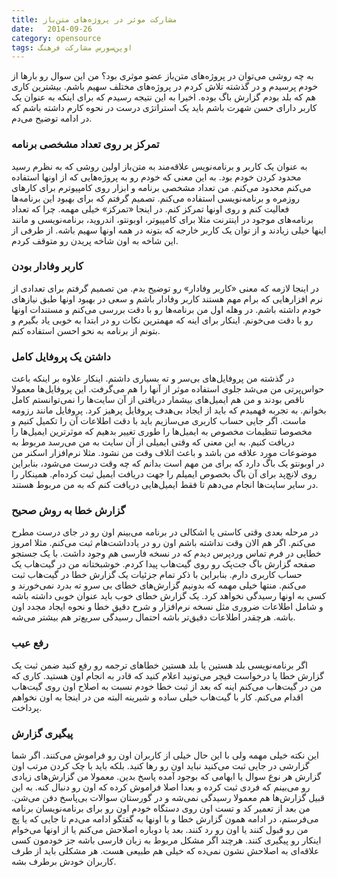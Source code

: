 ```yaml
---
title: مشارکت موثر در پروژه‌های متن‌باز
date:   2014-09-26
category: opensource
tags: اوپن‌سورس مشارکت فرهنگ
---
```


به چه روشی می‌توان در پروژه‌های متن‌باز عضو موثری بود؟ من این سوال رو بارها از خودم پرسیدم و در گذشته تلاش کردم در پروژه‌های مختلف سهیم باشم. بیشترین کاری هم که بلد بودم گزارش باگ بوده. اخیرا به این نتیجه رسیدم که برای اینکه به عنوان یک کاربر دارای حسن شهرت باشم باید یک استراتژی درست در نحوه کارم داشته باشم که در ادامه توضیح می‌دم.

### تمرکز بر روی تعداد مشخصی برنامه

به عنوان یک کاربر و برنامه‌نویس علاقه‌مند به متن‌باز اولین روشی که به نظرم رسید محدود کردن خودم بود. به این معنی که خودم رو به پروژه‌هایی که از اونها استفاده می‌کنم محدود می‌کنم. من تعداد مشخصی برنامه و ابزار روی کامپیوترم برای کارهای روزمره و برنامه‌نویسی استفاده می‌کنم. تصمیم گرفتم که برای بهبود این برنامه‌ها فعالیت کنم و روی اونها تمرکز کنم. در اینجا «تمرکز» خیلی مهمه. چرا که تعداد برنامه‌های موجود در اینترنت مثلا برای کامپیوتر، اوبونتو، اندروید، برنامه‌نویسی و مانند اینها خیلی زیادند و از توان یک کاربر خارجه که بتونه در همه اونها سهیم باشه. از طرفی از این شاخه به اون شاخه پریدن رو متوقف کردم.

### کاربر وفادار بودن

در اینجا لازمه که معنی «کاربر وفادار» رو توضیح بدم. من تصمیم گرفتم برای تعدادی از نرم افزارهایی که برام مهم هستند کاربر وفادار باشم و سعی در بهبود اونها طبق نیازهای خودم داشته باشم. در وهله اول من برنامه‌ها رو با دقت بررسی می‌کنم و مستندات اونها رو با دقت می‌خونم. اینکار برای اینه که مهمترین نکات رو در ابتدا به خوبی یاد بگیرم و بتونم از برنامه به نحو احسن استفاده کنم.

### داشتن یک پروفایل کامل

در گذشته من پروفایل‌های بی‌سر و ته بسیاری داشتم. اینکار علاوه بر اینکه باعث حواس‌پرتی من می‌شد جلوی استفاده موثر از آنها را هم می‌گرفت. این پروفایل‌ها معمولا ناقص بودند و من هم ایمیل‌های بیشمار دریافتی از آن سایت‌ها را نمی‌توانستم کامل بخوانم. به تجربه فهمیدم که باید از ایجاد بی‌هدف پروفایل پرهیز کرد. پروفایل مانند رزومه ماست. اگر جایی حساب کاربری می‌سازیم باید با دقت اطلاعات آن را تکمیل کنیم و مخصوصا تنظیمات مخصوص به ایمیل‌ها را طوری تغییر بدهیم که موثر‌ترین ایمیل‌ها را دریافت کنیم. به این معنی که وقتی ایمیلی از آن سایت به من می‌رسد مربوط به موضوعات مورد علاقه من باشد و باعث اتلاف وقت من نشود. مثلا نرم‌افزار اسکنر من در اوبونتو یک باگ دارد که برای من مهم است بدانم که چه وقت درست می‌شود، بنابراین روی لانچ‌پد برای آن باگ بخصوص ایمیلم را جهت دریافت ایمیل ثبت کرده‌ام. همینکار را در سایر سایت‌ها انجام می‌دهم تا فقط ایمیل‌هایی دریافت کنم که به من مربوط هستند.

### گزارش خطا به روش صحیح

در مرحله بعدی وقتی کاستی یا اشکالی در برنامه می‌بینم اون رو در جای درست مطرح می‌کنم. اگر هم الان وقت نداشته باشم اون رو در یادداشت‌هام ثبت می‌کنم. مثلا امروز خطایی در فرم تماس وردپرس دیدم که در نسخه فارسی هم وجود داشت. با یک جستجو صفحه گزارش باگ جت‌پک رو روی گیت‌هاب پیدا کردم. خوشبختانه من در گیت‌هاب یک حساب کاربری دارم. بنابراین با ذکر تمام جزئیات یک گزارش خطا در گیت‌هاب ثبت می‌کنم. منتها خیلی مهمه که بدونیم گزارش‌های خطای بی سرو ته بدرد نمی‌خورند و کسی به اونها رسیدگی نخواهد کرد. یک گزارش خطای خوب باید عنوان خوبی داشته باشه و شامل اطلاعات ضروری مثل نسخه نرم‌افزار و شرح دقیق خطا و نحوه ایجاد مجدد اون باشه. هرچقدر اطلاعات دقیق‌تر باشه احتمال رسیدگی سریع‌تر هم بیشتر می‌شه.

### رفع عیب

اگر برنامه‌نویسی بلد هستین یا بلد هستین خطاهای ترجمه رو رفع کنید ضمن ثبت یک گزارش خطا یا درخواست فیچر می‌تونید اعلام کنید که قادر به انجام اون هستید. کاری که من در گیت‌هاب می‌کنم اینه که بعد از ثبت خطا خودم نسبت به اصلاح اون روی گیت‌هاب اقدام می‌کنم. کار با گیت‌هاب خیلی ساده و شیرینه البته من در اینجا به اون نخواهم پرداخت.

### پیگیری گزارش

این نکته خیلی مهمه ولی با این حال خیلی از کاربران اون رو فراموش می‌کنند. اگر شما گزارشی در جایی ثبت می‌کنید نباید اون رو رها کنید. بلکه باید با چک کردن مرتب اون گزارش هر نوع سوال یا ابهامی که بوجود آمده پاسخ بدین. معمولا من گزارش‌های زیادی رو می‌بینم که فردی ثبت کرده و بعدا اصلا فراموش کرده که اون رو دنبال کنه. به این قبیل گزارش‌ها هم معمولا رسیدگی نمی‌شه و در گورستان سوالات بی‌پاسخ دفن می‌شن. من بعد از تعمیر کد و تست اون روی دستگاه خودم اون رو برای برنامه‌نویسان برنامه می‌فرستم، در ادامه همون گزارش خطا و با اونها به گفتگو ادامه می‌دم تا جایی که یا پچ من رو قبول کنند یا اون رو رد کنند. بعد یا دوباره اصلاحش می‌کنم یا از اونها می‌خوام اینکار رو پیگیری کنند. هرچند اگر مشکل مربوط به زبان فارسی باشه جز خودمون کسی علاقه‌ای به اصلاحش نشون نمی‌ده که خیلی هم طبیعی هست. هر مشکلی باید از طرف کاربران خودش برطرف بشه.
